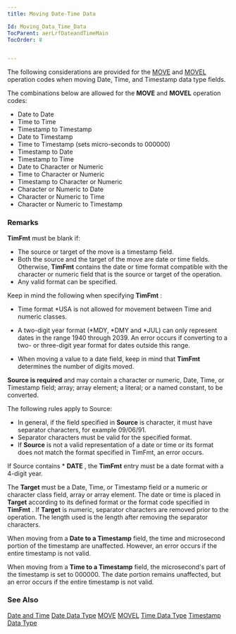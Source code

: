 ```yaml
---
title: Moving Date-Time Data

Id: Moving_Data_Time_Data
TocParent: aerLrfDateandTimeMain
TocOrder: 8


---
```


The following considerations are provided for the [MOVE](MOVE.html) and [MOVEL](MOVEL.html) operation codes when moving Date, Time, and Timestamp data type fields. 

The combinations below are allowed for the **MOVE** and **MOVEL** operation codes: 

- Date to Date
- Time to Time
- Timestamp to Timestamp
- Date to Timestamp
- Time to Timestamp (sets micro-seconds to 000000)
- Timestamp to Date
- Timestamp to Time
- Date to Character or Numeric
- Time to Character or Numeric
- Timestamp to Character or Numeric
- Character or Numeric to Date
- Character or Numeric to Time
- Character or Numeric to Timestamp

### Remarks
<span style="FONT-WEIGHT: bold">TimFmt</span> must be blank if: 

- The source or target of the move is a timestamp field.
- Both the source and the target of the move are date or time fields. Otherwise, **TimFmt** contains the date or time format compatible with the character or numeric field that is the source or target of the operation.
- Any valid format can be specified.<br />

Keep in mind the following when specifying **TimFmt** : 

- Time format *USA is not allowed for movement between Time and numeric classes.

- A two-digit year format (*MDY, *DMY and *JUL) can only represent dates in the range 1940 through 2039. An error occurs if converting to a two- or three-digit year format for dates outside this range.
- When moving a value to a date field, keep in mind that **TimFmt** determines the number of digits moved.

<span style="FONT-WEIGHT: bold">Source is required</span> and may contain a character or numeric, Date, Time, or Timestamp field; array; array element; a literal; or a named constant, to be converted. 

The following rules apply to Source: 

- In general, if the field specified in **Source** is character, it must have separator characters, for example 09/06/91.
- Separator characters must be valid for the specified format.
- If **Source** is not a valid representation of a date or time or its format does not match the format specified in TimFmt, an error occurs.

If Source contains * **DATE** , the **TimFmt** entry must be a date format with a 4-digit year. 

The <span style="FONT-WEIGHT: bold">Target</span> must be a Date, Time, or Timestamp field or a numeric or character class field, array or array element. The date or time is placed in **Target** according to its defined format or the format code specified in **TimFmt** . If **Target** is numeric, separator characters are removed prior to the operation. The length used is the length after removing the separator characters. 

When moving from a **Date to a Timestamp** field, the time and microsecond portion of the timestamp are unaffected. However, an error occurs if the entire timestamp is not valid. 

When moving from a **Time to a Timestamp** field, the microsecond's part of the timestamp is set to 000000. The date portion remains unaffected, but an error occurs if the entire timestamp is not valid. 

### See Also
[Date and Time](aerLrfDateandTimeMain.html)
[Date Data Type](Date_Data_Type.html)
[MOVE](MOVE.html)
[MOVEL](MOVEL.html)
[Time Data Type](Time_Data_Type.html)
[Timestamp Data Type](Timestamp_Data_Type.html) 
